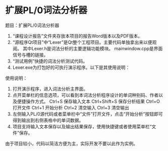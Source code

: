# 扩展PL/0词法分析器
题目：扩展PL/0词法分析器
1. “课程设计报告”文件夹存放本项目的报告Word版本以及PDF版本。
2. “源程序Qt项目”中“Lexer”是Qt整个工程项目。主要代码单独拿出来以便观阅。
其中Lexer.h是词法分析的主要逻辑功能模块。
mainwindow.cpp是界面信号与槽的链接。
3. “测试用例”快捷的词法分析测试代码。
4.  Lexer.exe为打包好的可执行演示程序。以下是其使用说明：

使用说明：
1. 打开演示程序，进入词法分析主界面。
2. 点开菜单栏的信息选项，可以看到本词法分析程序设计的单词种别码、作者以及便捷操作方式。
Ctrl+S            保存输入文本
Ctrl+Shift+S  保存分析结果
Ctrl+O           打开文件
Ctrl+1            开始分析
Ctrl+2            清空输入
Ctrl+3            清空输出
3. 左侧输入PL/0源代码或者菜单栏中“文件”打开文件，点击“开始分析”按钮即可得到输出到右侧表格中的单词数据。
4. 项目支持输入文本保存以及输出结果保存，使用快捷键或者使用菜单栏“文件”保存。

由于项目较小，代码以简洁方便为主，实际开发不要以此作为实例。
